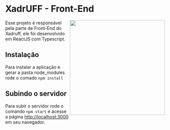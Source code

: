 # XadrUFF - Front-End
<img align="right"  src="https://user-images.githubusercontent.com/50959073/172961331-f144bf54-3d6d-4e67-a63c-d55a44a649fc.png" width="300" height="300" />
Esse projeto é responsável pela parte de Front-End do Xadruff, ele foi desenvolvido em ReactJS com Typescript.

## Instalação
Para instalar a aplicação e gerar a pasta node_modules rode o comado `npm install`

## Subindo o servidor
Para subir o servidor rode o comando `npm start` e acesse a página [http://localhost:3000](http://localhost:3000) em seu navegador.

